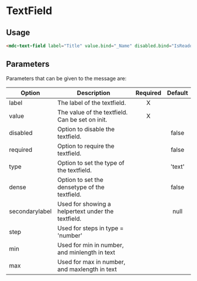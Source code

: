 # TextField

## Usage
```html
<mdc-text-field label="Title" value.bind="_Name" disabled.bind="IsReadonly"></mdc-text-field>
```

## Parameters
Parameters that can be given to the message are:

| Option | Description | Required | Default |
|--|--|:--:|:--:|
| label		| The label of the textfield.	|	X	| |
| value			|	The value of the textfield. Can be set on init. |	X	|	|
| disabled | Option to disable the textfield.	| |	false |
| required | Option to require the textfield. | | false |
| type | Option to set the type of the textfield. | | 'text' |
| dense | Option to set the densetype of the textfield. | | false |
| secondarylabel | Used for showing a helpertext under the textfield.	| | null |
| step | Used for steps in type = 'number'	| | |
| min | Used for min in number, and minlength in text	| | |
| max | Used for max in number, and maxlength in text	| | |